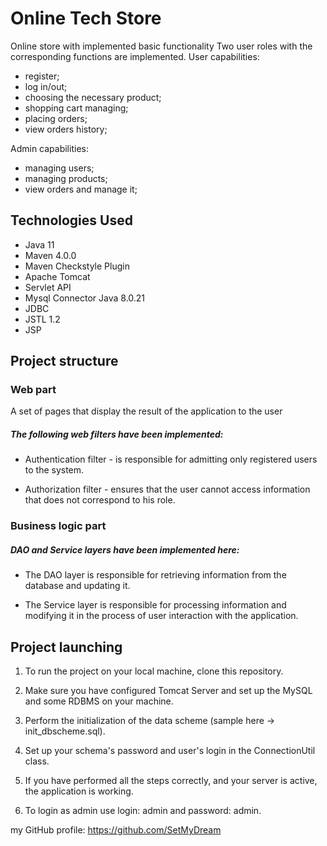 # Online Tech Store

Online store with implemented basic functionality
Two user roles with the corresponding functions are implemented.
User capabilities:
- register;
- log in/out;
- choosing the necessary product;
- shopping cart managing;
- placing orders;
- view orders history;

Admin capabilities:
- managing users;
- managing products;
- view orders and manage it;

## Technologies Used

 - Java 11
 - Maven 4.0.0
 - Maven Checkstyle Plugin
 - Apache Tomcat
 - Servlet API
 - Mysql Connector Java 8.0.21
 - JDBC
 - JSTL 1.2
 - JSP

## Project structure

### Web part
 A set of pages that display the result of the application to the user

##### The following web filters have been implemented:

- Authentication filter - is responsible for admitting only 
  registered users to the system.

- Authorization filter - ensures that the user cannot access 
  information that does not correspond to his role.

### Business logic part 
##### DAO and Service layers have been implemented here:

- The DAO layer is responsible for retrieving information 
  from the database and updating it.

- The Service layer is responsible for processing information and modifying it 
  in the process of user interaction with the application.

## Project launching

1. To run the project on your local machine, clone this repository. 

2. Make sure you have configured Tomcat Server and set up the MySQL and some 
RDBMS on your machine. 

3. Perform the initialization of the data scheme (sample here -> init_dbscheme.sql). 

4. Set up your schema's password and user's login in the ConnectionUtil class. 

5. If you have performed all the steps correctly, and your server is active, 
the application is working.

6. To login as admin use login: admin and password: admin. 

my GitHub profile: https://github.com/SetMyDream